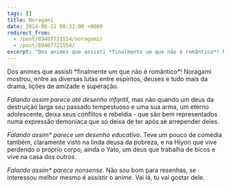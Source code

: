 ```yaml
---
tags: []
title: Noragami
date: 2014-06-21 00:33:00 +0000
redirect_from:
  - /post/89407721554/noragami/
  - /post/89407721554/
excerpt: "Dos animes que assisti *finalmente um que não é romântico*! Noragami mostrou, entre as diversas lutas entre espíritos, deuses e tudo mais da drama, lições de amizade e superação."
---
```


Dos animes que assisti \*finalmente um que não é romântico\*! Noragami
mostrou, entre as diversas lutas entre espíritos, deuses e tudo mais da
drama, lições de amizade e superação.

*Falando assim parece até desenho infantil*, mas não quando um deus da
destruição larga seu passado tempestuoso e uma sua arma, um eterno
adolescente, deixa seus conflitos e rebeldia - que são bem representados
numa expressão demoníaca que só deixa de ter após se arrepender deles.

*Falando assim\* parece um desenho educativo*. Teve um pouco de comédia
também, claramente visto na linda deusa da pobreza, e na Hiyori que vive
perdendo o próprio corpo, ainda o Yato, um deus que trabalha de bicos e
vive na casa dos outros.

*Falando assim\* parece nonsense*. Não sou bom para resenhas, se
interessou melhor mesmo é assistir o anime. Vai lá, tu vai gostar dele.

